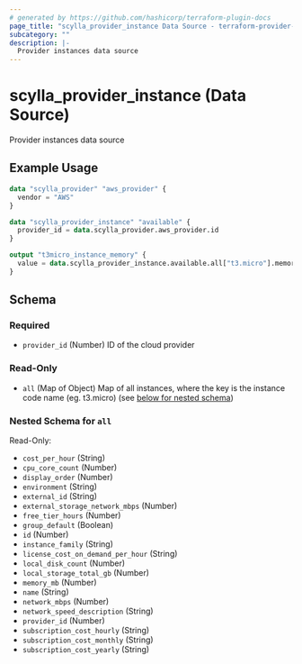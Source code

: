```yaml
---
# generated by https://github.com/hashicorp/terraform-plugin-docs
page_title: "scylla_provider_instance Data Source - terraform-provider-scylla"
subcategory: ""
description: |-
  Provider instances data source
---
```


# scylla_provider_instance (Data Source)

Provider instances data source

## Example Usage

```terraform
data "scylla_provider" "aws_provider" {
  vendor = "AWS"
}

data "scylla_provider_instance" "available" {
  provider_id = data.scylla_provider.aws_provider.id
}

output "t3micro_instance_memory" {
  value = data.scylla_provider_instance.available.all["t3.micro"].memory_mb
}
```

<!-- schema generated by tfplugindocs -->
## Schema

### Required

- `provider_id` (Number) ID of the cloud provider

### Read-Only

- `all` (Map of Object) Map of all instances, where the key is the instance code name (eg. t3.micro) (see [below for nested schema](#nestedatt--all))

<a id="nestedatt--all"></a>
### Nested Schema for `all`

Read-Only:

- `cost_per_hour` (String)
- `cpu_core_count` (Number)
- `display_order` (Number)
- `environment` (String)
- `external_id` (String)
- `external_storage_network_mbps` (Number)
- `free_tier_hours` (Number)
- `group_default` (Boolean)
- `id` (Number)
- `instance_family` (String)
- `license_cost_on_demand_per_hour` (String)
- `local_disk_count` (Number)
- `local_storage_total_gb` (Number)
- `memory_mb` (Number)
- `name` (String)
- `network_mbps` (Number)
- `network_speed_description` (String)
- `provider_id` (Number)
- `subscription_cost_hourly` (String)
- `subscription_cost_monthly` (String)
- `subscription_cost_yearly` (String)


